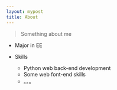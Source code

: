 ```yaml
---
layout: mypost
title: About
---
```


> Something about me

- Major in EE

- Skills

  - Python web back-end development
  - Some web font-end skills 
  - 。。。

  